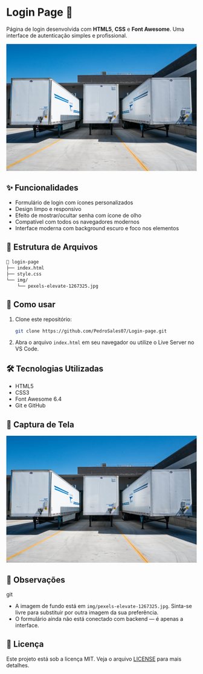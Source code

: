 
# Login Page 🔐

Página de login desenvolvida com **HTML5**, **CSS** e **Font Awesome**. Uma interface de autenticação simples e profissional.

![Preview da tela de login](img/pexels-elevate-1267325.jpg)

## ✨ Funcionalidades

- Formulário de login com ícones personalizados
- Design limpo e responsivo
- Efeito de mostrar/ocultar senha com ícone de olho
- Compatível com todos os navegadores modernos
- Interface moderna com background escuro e foco nos elementos

## 📁 Estrutura de Arquivos

```
📂 login-page
├── index.html
├── style.css
└── img/
    └── pexels-elevate-1267325.jpg
```

## 🚀 Como usar

1. Clone este repositório:
   ```bash
   git clone https://github.com/PedroSales07/Login-page.git
   ```

2. Abra o arquivo `index.html` em seu navegador ou utilize o Live Server no VS Code.

## 🛠 Tecnologias Utilizadas

- HTML5
- CSS3
- Font Awesome 6.4
- Git e GitHub

## 📸 Captura de Tela

![Exemplo de interface](img/pexels-elevate-1267325.jpg)

## 📌 Observações
git
- A imagem de fundo está em `img/pexels-elevate-1267325.jpg`. Sinta-se livre para substituir por outra imagem da sua preferência.
- O formulário ainda não está conectado com backend — é apenas a interface.

## 📄 Licença

Este projeto está sob a licença MIT. Veja o arquivo [LICENSE](LICENSE) para mais detalhes.
